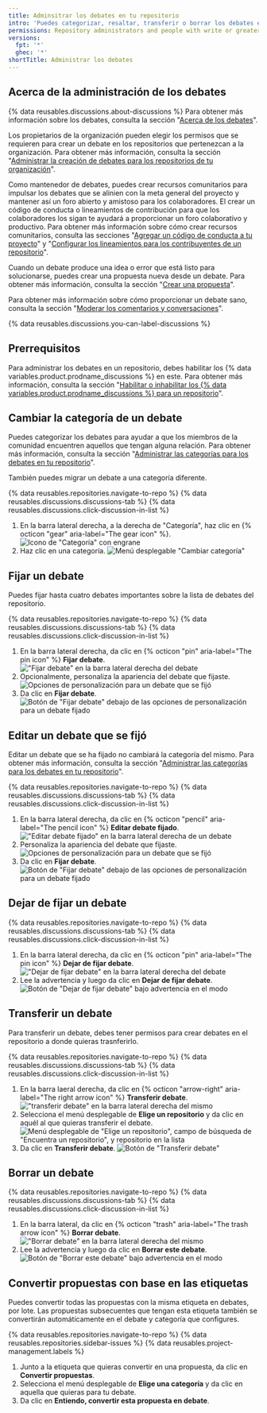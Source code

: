 ```yaml
---
title: Adminsitrar los debates en tu repositorio
intro: 'Puedes categorizar, resaltar, transferir o borrar los debates en un repositorio.'
permissions: Repository administrators and people with write or greater access to a repository can manage discussions in the repository.
versions:
  fpt: '*'
  ghec: '*'
shortTitle: Administrar los debates
---
```



## Acerca de la administración de los debates

{% data reusables.discussions.about-discussions %} Para obtener más información sobre los debates, consulta la sección "[Acerca de los debates](/discussions/collaborating-with-your-community-using-discussions/about-discussions)".

Los propietarios de la organización pueden elegir los permisos que se requieren para crear un debate en los repositorios que pertenezcan a la organización. Para obtener más información, consulta la sección "[Administrar la creación de debates para los repositorios de tu organización](/organizations/managing-organization-settings/managing-discussion-creation-for-repositories-in-your-organization)".

Como mantenedor de debates, puedes crear recursos comunitarios para impulsar los debates que se alinien con la meta general del proyecto y mantener así un foro abierto y amistoso para los colaboradores. El crear un código de conducta o lineamientos de contribución para que los colaboradores los sigan te ayudará a proporcionar un foro colaborativo y productivo. Para obtener más información sobre cómo crear recursos comunitarios, consulta las secciones "[Agregar un código de conducta a tu proyecto](/communities/setting-up-your-project-for-healthy-contributions/adding-a-code-of-conduct-to-your-project)" y "[Configurar los lineamientos para los contribuyentes de un repositorio](/communities/setting-up-your-project-for-healthy-contributions/setting-guidelines-for-repository-contributors)".

Cuando un debate produce una idea o error que está listo para solucionarse, puedes crear una propuesta nueva desde un debate. Para obtener más información, consulta la sección "[Crear una propuesta](/issues/tracking-your-work-with-issues/creating-an-issue#creating-an-issue-from-a-discussion)".

Para obtener más información sobre cómo proporcionar un debate sano, consulta la sección "[Moderar los comentarios y conversaciones](/communities/moderating-comments-and-conversations)".

{% data reusables.discussions.you-can-label-discussions %}

## Prerrequisitos

Para administrar los debates en un repositorio, debes habilitar los {% data variables.product.prodname_discussions %} en este. Para obtener más información, consulta la sección "[Habilitar o inhabilitar los {% data variables.product.prodname_discussions %} para un repositorio](/github/administering-a-repository/enabling-or-disabling-github-discussions-for-a-repository)".

## Cambiar la categoría de un debate

Puedes categorizar los debates para ayudar a que los miembros de la comunidad encuentren aquellos que tengan alguna relación. Para obtener más información, consulta la sección "[Administrar las categorías para los debates en tu repositorio](/discussions/managing-discussions-for-your-community/managing-categories-for-discussions-in-your-repository)".

También puedes migrar un debate a una categoría diferente.

{% data reusables.repositories.navigate-to-repo %}
{% data reusables.discussions.discussions-tab %}
{% data reusables.discussions.click-discussion-in-list %}
1. En la barra lateral derecha, a la derecha de "Categoría", haz clic en {% octicon "gear" aria-label="The gear icon" %}. ![Icono de "Categoría" con engrane](/assets/images/help/discussions/category-in-sidebar.png)
1. Haz clic en una categoría. ![Menú desplegable "Cambiar categoría"](/assets/images/help/discussions/change-category-drop-down.png)

## Fijar un debate

Puedes fijar hasta cuatro debates importantes sobre la lista de debates del repositorio.

{% data reusables.repositories.navigate-to-repo %}
{% data reusables.discussions.discussions-tab %}
{% data reusables.discussions.click-discussion-in-list %}
1. En la barra lateral derecha, da clic en {% octicon "pin" aria-label="The pin icon" %} **Fijar debate**. !["Fijar debate" en la barra lateral derecha del debate](/assets/images/help/discussions/click-pin-discussion.png)
1. Opcionalmente, personaliza la apariencia del debate que fijaste. ![Opciones de personalización para un debate que se fijó](/assets/images/help/discussions/customize-pinned-discussion.png)
1. Da clic en **Fijar debate**. ![Botón de "Fijar debate" debajo de las opciones de personalización para un debate fijado](/assets/images/help/discussions/click-pin-discussion-button.png)

## Editar un debate que se fijó

Editar un debate que se ha fijado no cambiará la categoría del mismo. Para obtener más información, consulta la sección "[Administrar las categorías para los debates en tu repositorio](/discussions/managing-discussions-for-your-community/managing-categories-for-discussions-in-your-repository)".

{% data reusables.repositories.navigate-to-repo %}
{% data reusables.discussions.discussions-tab %}
{% data reusables.discussions.click-discussion-in-list %}
1. En la barra lateral derecha, da clic en {% octicon "pencil" aria-label="The pencil icon" %} **Editar debate fijado**. !["Editar debate fijado" en la barra lateral derecha de un debate](/assets/images/help/discussions/click-edit-pinned-discussion.png)
1. Personaliza la apariencia del debate que fijaste. ![Opciones de personalización para un debate que se fijó](/assets/images/help/discussions/customize-pinned-discussion.png)
1. Da clic en **Fijar debate**. ![Botón de "Fijar debate" debajo de las opciones de personalización para un debate fijado](/assets/images/help/discussions/click-pin-discussion-button.png)

## Dejar de fijar un debate

{% data reusables.repositories.navigate-to-repo %}
{% data reusables.discussions.discussions-tab %}
{% data reusables.discussions.click-discussion-in-list %}
1. En la barra lateral derecha, da clic en {% octicon "pin" aria-label="The pin icon" %} **Dejar de fijar debate**. !["Dejar de fijar debate" en la barra lateral derecha del debate](/assets/images/help/discussions/click-unpin-discussion.png)
1. Lee la advertencia y luego da clic en **Dejar de fijar debate**. ![Botón de "Dejar de fijar debate" bajo advertencia en el modo](/assets/images/help/discussions/click-unpin-discussion-button.png)

## Transferir un debate

Para transferir un debate, debes tener permisos para crear debates en el repositorio a donde quieras trasnferirlo.

{% data reusables.repositories.navigate-to-repo %}
{% data reusables.discussions.discussions-tab %}
{% data reusables.discussions.click-discussion-in-list %}
1. En la barra laeral derecha, da clic en {% octicon "arrow-right" aria-label="The right arrow icon" %} **Transferir debate**. !["transferir debate" en la barra lateral derecha del mismo](/assets/images/help/discussions/click-transfer-discussion.png)
1. Selecciona el menú desplegable de **Elige un repositorio** y da clic en aquél al que quieras transferir el debate. ![Menú desplegable de "Elige un repositorio", campo de búsqueda de "Encuentra un repositorio", y repositorio en la lista](/assets/images/help/discussions/use-choose-a-repository-drop-down.png)
1. Da clic en **Transferir debate**. ![Botón de "Transferir debate"](/assets/images/help/discussions/click-transfer-discussion-button.png)

## Borrar un debate

{% data reusables.repositories.navigate-to-repo %}
{% data reusables.discussions.discussions-tab %}
{% data reusables.discussions.click-discussion-in-list %}
1. En la barra lateral, da clic en {% octicon "trash" aria-label="The trash arrow icon" %} **Borrar debate**. !["Borrar debate" en la barra lateral derecha del mismo](/assets/images/help/discussions/click-delete-discussion.png)
1. Lee la advertencia y luego da clic en **Borrar este debate**. ![Botón de "Borrar este debate" bajo advertencia en el modo](/assets/images/help/discussions/click-delete-this-discussion-button.png)

## Convertir propuestas con base en las etiquetas

Puedes convertir todas las propuestas con la misma etiqueta en debates, por lote. Las propuestas subsecuentes que tengan esta etiqueta también se convertirán automáticamente en el debate y categoría que configures.

{% data reusables.repositories.navigate-to-repo %}
{% data reusables.repositories.sidebar-issues %}
{% data reusables.project-management.labels %}
1. Junto a la etiqueta que quieras convertir en una propuesta, da clic en **Convertir propuestas**.
1. Selecciona el menú desplegable de **Elige una categoría** y da clic en aquella que quieras para tu debate.
1. Da clic en **Entiendo, convertir esta propuesta en debate**.
